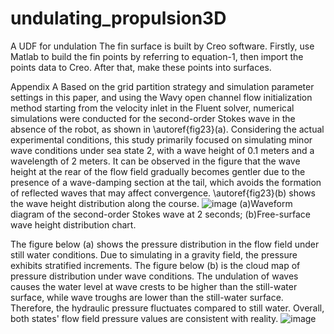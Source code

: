 # undulating_propulsion3D
A UDF for undulation
The fin surface is built by Creo software. Firstly, use Matlab to build the fin points by referring to equation-1, then import the points data to Creo. After that, make these points into surfaces.

Appendix A
Based on the grid partition strategy and simulation parameter settings in this paper, and using the Wavy open channel flow initialization method starting from the velocity inlet in the Fluent solver, numerical simulations were conducted for the second-order Stokes wave in the absence of the robot, as shown in \autoref{fig23}(a). Considering the actual experimental conditions, this study primarily focused on simulating minor wave conditions under sea state 2, with a wave height of 0.1 meters and a wavelength of 2 meters. It can be observed in the figure that the wave height at the rear of the flow field gradually becomes gentler due to the presence of a wave-damping section at the tail, which avoids the formation of reflected waves that may affect convergence. \autoref{fig23}(b) shows the wave height distribution along the course.
![image](https://github.com/sxd15963949546/undulating_propulsion3D/assets/52901076/2d8f3165-748c-4389-bf7b-f70bc8ebae2a)
(a)Waveform diagram of the second-order Stokes wave at 2 seconds; (b)Free-surface wave height distribution chart.

The figure below (a) shows the pressure distribution in the flow field under still water conditions. Due to simulating in a gravity field, the pressure exhibits stratified increments. The figure below (b) is the cloud map of pressure distribution under wave conditions. The undulation of waves causes the water level at wave crests to be higher than the still-water surface, while wave troughs are lower than the still-water surface. Therefore, the hydraulic pressure fluctuates compared to still water. Overall, both states' flow field pressure values are consistent with reality.
![image](https://github.com/sxd15963949546/undulating_propulsion3D/assets/52901076/dcf7d672-1975-42e6-aafa-4698681067e2)


